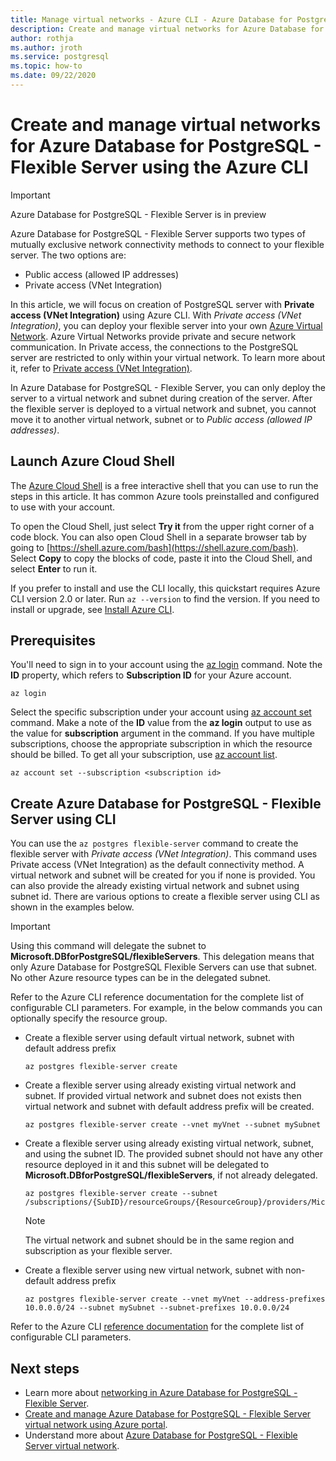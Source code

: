 ```yaml
---
title: Manage virtual networks - Azure CLI - Azure Database for PostgreSQL - Flexible Server
description: Create and manage virtual networks for Azure Database for PostgreSQL - Flexible Server using the Azure CLI
author: rothja
ms.author: jroth
ms.service: postgresql
ms.topic: how-to
ms.date: 09/22/2020
---
```


# Create and manage virtual networks for Azure Database for PostgreSQL - Flexible Server using the Azure CLI

> [!IMPORTANT]
> Azure Database for PostgreSQL - Flexible Server is in preview

Azure Database for PostgreSQL - Flexible Server supports two types of mutually exclusive network connectivity methods to connect to your flexible server. The two options are:

* Public access (allowed IP addresses)
* Private access (VNet Integration)

In this article, we will focus on creation of PostgreSQL server with **Private access (VNet Integration)** using Azure CLI. With *Private access (VNet Integration)*, you can deploy your flexible server into your own [Azure Virtual Network](../../virtual-network/virtual-networks-overview.md). Azure Virtual Networks provide private and secure network communication. In Private access, the connections to the PostgreSQL server are restricted to only within your virtual network. To learn more about it, refer to [Private access (VNet Integration)](./concepts-networking.md#private-access-vnet-integration).

In Azure Database for PostgreSQL - Flexible Server, you can only deploy the server to a virtual network and subnet during creation of the server. After the flexible server is deployed to a virtual network and subnet, you cannot move it to another virtual network, subnet or to *Public access (allowed IP addresses)*.

## Launch Azure Cloud Shell

The [Azure Cloud Shell](../../cloud-shell/overview.md) is a free interactive shell that you can use to run the steps in this article. It has common Azure tools preinstalled and configured to use with your account.

To open the Cloud Shell, just select **Try it** from the upper right corner of a code block. You can also open Cloud Shell in a separate browser tab by going to [https://shell.azure.com/bash](https://shell.azure.com/bash). Select **Copy** to copy the blocks of code, paste it into the Cloud Shell, and select **Enter** to run it.

If you prefer to install and use the CLI locally, this quickstart requires Azure CLI version 2.0 or later. Run `az --version` to find the version. If you need to install or upgrade, see [Install Azure CLI](/cli/azure/install-azure-cli).

## Prerequisites

You'll need to sign in to your account using the [az login](/cli/azure/reference-index#az-login) command. Note the **ID** property, which refers to **Subscription ID** for your Azure account.

```azurecli-interactive
az login
```

Select the specific subscription under your account using [az account set](/cli/azure/account#az-account-set) command. Make a note of the **ID** value from the **az login** output to use as the value for **subscription** argument in the command. If you have multiple subscriptions, choose the appropriate subscription in which the resource should be billed. To get all your subscription, use [az account list](/cli/azure/account#az-account-list).

```azurecli
az account set --subscription <subscription id>
```

## Create Azure Database for PostgreSQL - Flexible Server using CLI
You can use the `az postgres flexible-server` command to create the flexible server with *Private access (VNet Integration)*. This command uses Private access (VNet Integration) as the default connectivity method. A virtual network and subnet will be created for you if none is provided. You can also provide the already existing virtual network and subnet using subnet id. <!-- You can provide the **vnet**,**subnet**,**vnet-address-prefix** or**subnet-address-prefix** to customize the virtual network and subnet.--> There are various options to create a flexible server using CLI as shown in the examples below.

>[!Important]
> Using this command will delegate the subnet to **Microsoft.DBforPostgreSQL/flexibleServers**. This delegation means that only Azure Database for PostgreSQL Flexible Servers can use that subnet. No other Azure resource types can be in the delegated subnet.
>
Refer to the Azure CLI reference documentation <!--FIXME --> for the complete list of configurable CLI parameters. For example, in the below commands you can optionally specify the resource group.

- Create a flexible server using default virtual network, subnet with default address prefix
    ```azurecli-interactive
    az postgres flexible-server create
    ```
- Create a flexible server using already existing virtual network and subnet. If provided virtual network and subnet does not exists then virtual network and subnet with default address prefix will be created.
    ```azurecli-interactive
    az postgres flexible-server create --vnet myVnet --subnet mySubnet
    ```
- Create a flexible server using already existing virtual network, subnet, and using the subnet ID. The provided subnet should not have any other resource deployed in it and this subnet will be delegated to **Microsoft.DBforPostgreSQL/flexibleServers**, if not already delegated.
    ```azurecli-interactive
    az postgres flexible-server create --subnet /subscriptions/{SubID}/resourceGroups/{ResourceGroup}/providers/Microsoft.Network/virtualNetworks/{VNetName}/subnets/{SubnetName}
    ```
    > [!Note]
    > The virtual network and subnet should be in the same region and subscription as your flexible server.

- Create a flexible server using new virtual network, subnet with non-default address prefix
    ```azurecli-interactive
    az postgres flexible-server create --vnet myVnet --address-prefixes 10.0.0.0/24 --subnet mySubnet --subnet-prefixes 10.0.0.0/24
    ```
Refer to the Azure CLI [reference documentation](/cli/azure/postgres/flexible-server) for the complete list of configurable CLI parameters.

## Next steps
- Learn more about [networking in Azure Database for PostgreSQL - Flexible Server](./concepts-networking.md).
- [Create and manage Azure Database for PostgreSQL - Flexible Server virtual network using Azure portal](./how-to-manage-virtual-network-portal.md).
- Understand more about [Azure Database for PostgreSQL - Flexible Server virtual network](./concepts-networking.md#private-access-vnet-integration).